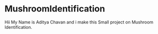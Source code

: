 # MushroomIdentification
Hii My Name is Aditya Chavan and i make this Small project on Mushroom Identification.
